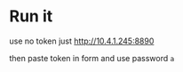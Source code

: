 
# Run it



use no token just  http://10.4.1.245:8890

then paste token in form and use password `a`

